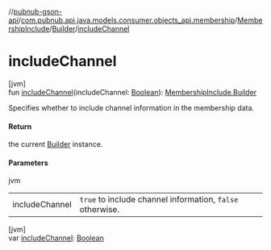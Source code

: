 //[pubnub-gson-api](../../../../index.md)/[com.pubnub.api.java.models.consumer.objects_api.membership](../../index.md)/[MembershipInclude](../index.md)/[Builder](index.md)/[includeChannel](include-channel.md)

# includeChannel

[jvm]\
fun [includeChannel](include-channel.md)(includeChannel: [Boolean](https://kotlinlang.org/api/latest/jvm/stdlib/kotlin-stdlib/kotlin/-boolean/index.html)): [MembershipInclude.Builder](index.md)

Specifies whether to include channel information in the membership data.

#### Return

the current [Builder](index.md) instance.

#### Parameters

jvm

| | |
|---|---|
| includeChannel | `true` to include channel information, `false` otherwise. |

[jvm]\
var [includeChannel](include-channel.md): [Boolean](https://kotlinlang.org/api/latest/jvm/stdlib/kotlin-stdlib/kotlin/-boolean/index.html)
